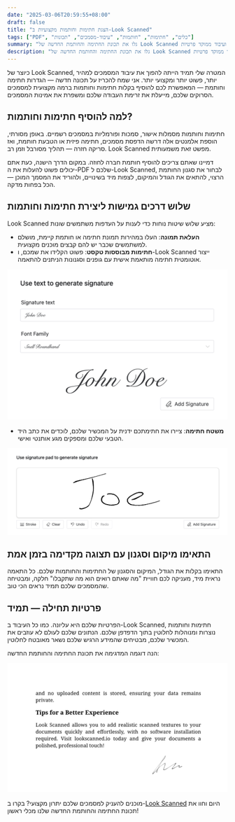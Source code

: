 ```yaml
---
date: "2025-03-06T20:59:55+08:00"
draft: false
title: "הצגת חתימות וחותמות מקצועיות ב-Look Scanned"
tags: ["PDF", "כלים", "חתימות", "חותמות", "עיבוד-מסמכים", "תכונות"]
summary: "גלו את תכונת החתימה והחותמת החדשה של Look Scanned המאפשרת לכם להוסיף חתימות וחותמות מקצועיות למסמכים שלכם ישירות בדפדפן. למדו על שיטות מרובות ליצירת חתימות, אפשרויות התאמה אישית ועיבוד ממוקד פרטיות."
description: "גלו את תכונת החתימה והחותמת החדשה של Look Scanned המאפשרת לכם להוסיף חתימות וחותמות מקצועיות למסמכים שלכם ישירות בדפדפן. למדו על שיטות מרובות ליצירת חתימות, אפשרויות התאמה אישית ועיבוד ממוקד פרטיות."
---
```


כיוצר של Look Scanned, המטרה שלי תמיד הייתה להפוך את עיבוד המסמכים למהיר יותר, פשוט יותר ומקצועי יותר. אני שמח להכריז על תכונה חדשה — הגדרות חתימה וחותמת — המאפשרת לכם להוסיף בקלות חתימות וחותמות ברמה מקצועית למסמכים הסרוקים שלכם, מייעלת את זרימת העבודה שלכם ומשפרת את אמינות המסמכים.

## למה להוסיף חתימות וחותמות?

חתימות וחותמות מסמלות אישור, סמכות ופורמליות במסמכים רשמיים. באופן מסורתי, הוספת אלמנטים אלה דרשה הדפסת מסמכים, חתימה פיזית או הטבעת חותמת, ואז סריקה חזרה — תהליך מסורבל וזמן רב. Look Scanned מפשט זאת משמעותית.

דמיינו שאתם צריכים להוסיף חותמת חברה לחוזה. במקום הדרך הישנה, כעת אתם יכולים פשוט להעלות את ה-PDF שלכם ל-Look Scanned, לבחור את סגנון החותמת הרצוי, להתאים את הגודל והמיקום, לצפות מיד בשינויים, ולהוריד את המסמך המוכן — הכל בפחות מדקה.

## שלוש דרכים גמישות ליצירת חתימות וחותמות

Look Scanned מציע שלוש שיטות נוחות כדי לענות על העדפות משתמשים שונות:

- **העלאת תמונה**: העלו במהירות תמונת חתימה או חותמת קיימת, מושלם למשתמשים שכבר יש להם קבצים מוכנים מקצועית.
- **חתימות מבוססות טקסט**: פשוט הקלידו את שמכם, ו-Look Scanned ייצור אוטומטית חתימה מותאמת אישית עם גופנים וסגנונות הניתנים להתאמה.

![דוגמה לחתימה מבוססת טקסט](./use-text-to-generate-signature-example.webp)

- **משטח חתימה**: ציירו את חתימתכם ידנית על המכשיר שלכם, לוכדים את כתב היד הטבעי שלכם ומספקים מגע אותנטי ואישי.

![דוגמה למשטח חתימה](./use-signature-pad-to-generate-signature-example.webp)

## התאימו מיקום וסגנון עם תצוגה מקדימה בזמן אמת

התאימו בקלות את הגודל, המיקום והסגנון של החתימות והחותמות שלכם. כל התאמה נראית מיד, מעניקה לכם חוויית "מה שאתם רואים הוא מה שתקבלו" חלקה, ומבטיחה שהמסמכים שלכם תמיד נראים הכי טוב.

## פרטיות תחילה — תמיד

הפרטיות שלכם היא עליונה. כמו כל העיבוד ב-Look Scanned, חתימות וחותמות נוצרות ומנוהלות לחלוטין בתוך הדפדפן שלכם. הנתונים שלכם לעולם לא עוזבים את המכשיר שלכם, מבטיחים שהמידע הרגיש שלכם נשאר מאובטח לחלוטין.

הנה דוגמה המדגימה את תכונת החתימה והחותמת החדשה:

![דוגמה לחתימה וחותמת](./signature-and-stamp-example.webp)

מוכנים להעניק למסמכים שלכם יתרון מקצועי? בקרו ב-[Look Scanned](https://lookscanned.io) היום וחוו את תכונת החתימה והחותמת החדשה שלנו מכלי ראשון!
